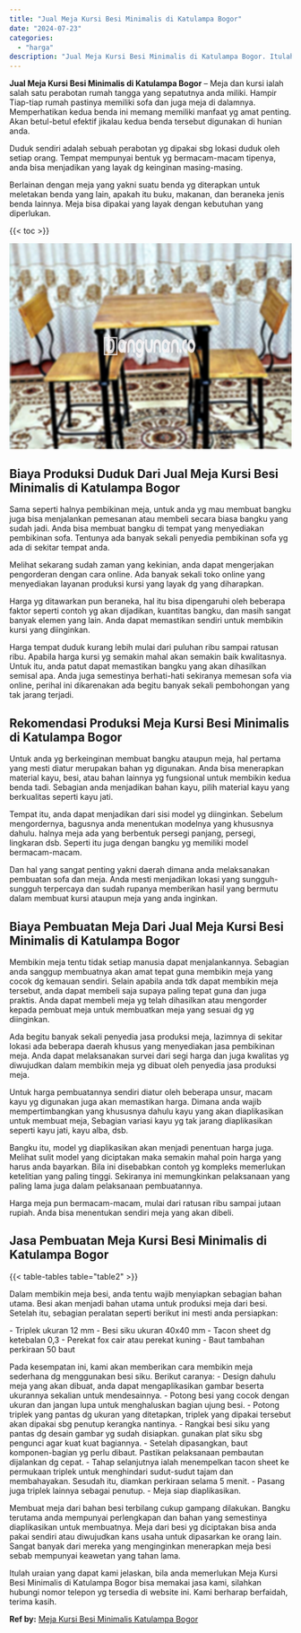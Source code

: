 ```yaml
---
title: "Jual Meja Kursi Besi Minimalis di Katulampa Bogor"
date: "2024-07-23"
categories: 
  - "harga"
description: "Jual Meja Kursi Besi Minimalis di Katulampa Bogor. Itulah uraian yang dapat kami jelaskan, bila anda memerlukan Meja Kursi Besi Minimalis di Katulampa Bogor..."
---
```


**Jual Meja Kursi Besi Minimalis di Katulampa Bogor** – Meja dan kursi ialah salah satu perabotan rumah tangga yang sepatutnya anda miliki. Hampir Tiap-tiap rumah pastinya memiliki sofa dan juga meja di dalamnya. Memperhatikan kedua benda ini memang memiliki manfaat yg amat penting. Akan betul-betul efektif jikalau kedua benda tersebut digunakan di hunian anda.

Duduk sendiri adalah sebuah perabotan yg dipakai sbg lokasi duduk oleh setiap orang. Tempat mempunyai bentuk yg bermacam-macam tipenya, anda bisa menjadikan yang layak dg keinginan masing-masing.

Berlainan dengan meja yang yakni suatu benda yg diterapkan untuk meletakan benda yang lain, apakah itu buku, makanan, dan beraneka jenis benda lainnya. Meja bisa dipakai yang layak dengan kebutuhan yang diperlukan.

{{< toc >}}

![Jual Meja Kursi Besi Minimalis di Katulampa Bogor](/images/jual-meja-besi-murah08.png)

## Biaya Produksi Duduk Dari Jual Meja Kursi Besi Minimalis di Katulampa Bogor

Sama seperti halnya pembikinan meja, untuk anda yg mau membuat bangku juga bisa menjalankan pemesanan atau membeli secara biasa bangku yang sudah jadi. Anda bisa membuat bangku di tempat yang menyediakan pembikinan sofa. Tentunya ada banyak sekali penyedia pembikinan sofa yg ada di sekitar tempat anda.

Melihat sekarang sudah zaman yang kekinian, anda dapat mengerjakan pengorderan dengan cara online. Ada banyak sekali toko online yang menyediakan layanan produksi kursi yang layak dg yang diharapkan.

Harga yg ditawarkan pun beraneka, hal itu bisa dipengaruhi oleh beberapa faktor seperti contoh yg akan dijadikan, kuantitas bangku, dan masih sangat banyak elemen yang lain. Anda dapat memastikan sendiri untuk membikin kursi yang diinginkan.

Harga tempat duduk kurang lebih mulai dari puluhan ribu sampai ratusan ribu. Apabila harga kursi yg semakin mahal akan semakin baik kwalitasnya. Untuk itu, anda patut dapat memastikan bangku yang akan dihasilkan semisal apa. Anda juga semestinya berhati-hati sekiranya memesan sofa via online, perihal ini dikarenakan ada begitu banyak sekali pembohongan yang tak jarang terjadi.

## Rekomendasi Produksi Meja Kursi Besi Minimalis di Katulampa Bogor

Untuk anda yg berkeinginan membuat bangku ataupun meja, hal pertama yang mesti diatur merupakan bahan yg digunakan. Anda bisa menerapkan material kayu, besi, atau bahan lainnya yg fungsional untuk membikin kedua benda tadi. Sebagian anda menjadikan bahan kayu, pilih material kayu yang berkualitas seperti kayu jati.

Tempat itu, anda dapat menjadikan dari sisi model yg diinginkan. Sebelum mengordernya, bagusnya anda menentukan modelnya yang khususnya dahulu. halnya meja ada yang berbentuk persegi panjang, persegi, lingkaran dsb. Seperti itu juga dengan bangku yg memiliki model bermacam-macam.

Dan hal yang sangat penting yakni daerah dimana anda melaksanakan pembuatan sofa dan meja. Anda mesti menjadikan lokasi yang sungguh-sungguh terpercaya dan sudah rupanya memberikan hasil yang bermutu dalam membuat kursi ataupun meja yang anda inginkan.

## Biaya Pembuatan Meja Dari Jual Meja Kursi Besi Minimalis di Katulampa Bogor

Membikin meja tentu tidak setiap manusia dapat menjalankannya. Sebagian anda sanggup membuatnya akan amat tepat guna membikin meja yang cocok dg kemauan sendiri. Selain apabila anda tdk dapat membikin meja tersebut, anda dapat membeli saja supaya paling tepat guna dan juga praktis. Anda dapat membeli meja yg telah dihasilkan atau mengorder kepada pembuat meja untuk membuatkan meja yang sesuai dg yg diinginkan.

Ada begitu banyak sekali penyedia jasa produksi meja, lazimnya di sekitar lokasi ada beberapa daerah khusus yang menyediakan jasa pembikinan meja. Anda dapat melaksanakan survei dari segi harga dan juga kwalitas yg diwujudkan dalam membikin meja yg dibuat oleh penyedia jasa produksi meja.

Untuk harga pembuatannya sendiri diatur oleh beberapa unsur, macam kayu yg digunakan juga akan memastikan harga. Dimana anda wajib mempertimbangkan yang khususnya dahulu kayu yang akan diaplikasikan untuk membuat meja, Sebagian variasi kayu yg tak jarang diaplikasikan seperti kayu jati, kayu alba, dsb.

Bangku itu, model yg diaplikasikan akan menjadi penentuan harga juga. Melihat sulit model yang diciptakan maka semakin mahal poin harga yang harus anda bayarkan. Bila ini disebabkan contoh yg kompleks memerlukan ketelitian yang paling tinggi. Sekiranya ini memungkinkan pelaksanaan yang paling lama juga dalam pelaksanaan pembuatannya.

Harga meja pun bermacam-macam, mulai dari ratusan ribu sampai jutaan rupiah. Anda bisa menentukan sendiri meja yang akan dibeli.

## Jasa Pembuatan Meja Kursi Besi Minimalis di Katulampa Bogor

{{< table-tables table="table2" >}}

Dalam membikin meja besi, anda tentu wajib menyiapkan sebagian bahan utama. Besi akan menjadi bahan utama untuk produksi meja dari besi. Setelah itu, sebagian peralatan seperti berikut ini mesti anda persiapkan:

\- Triplek ukuran 12 mm - Besi siku ukuran 40x40 mm - Tacon sheet dg ketebalan 0,3 - Perekat fox cair atau perekat kuning - Baut tambahan perkiraan 50 baut

Pada kesempatan ini, kami akan memberikan cara membikin meja sederhana dg menggunakan besi siku. Berikut caranya: - Design dahulu meja yang akan dibuat, anda dapat mengaplikasikan gambar beserta ukurannya sekalian untuk mendesainnya. - Potong besi yang cocok dengan ukuran dan jangan lupa untuk menghaluskan bagian ujung besi. - Potong triplek yang pantas dg ukuran yang ditetapkan, triplek yang dipakai tersebut akan dipakai sbg penutup kerangka nantinya. - Rangkai besi siku yang pantas dg desain gambar yg sudah disiapkan. gunakan plat siku sbg pengunci agar kuat kuat bagiannya. - Setelah dipasangkan, baut komponen-bagian yg perlu dibaut. Pastikan pelaksanaan pembautan dijalankan dg cepat. - Tahap selanjutnya ialah menempelkan tacon sheet ke permukaan triplek untuk menghindari sudut-sudut tajam dan membahayakan. Sesudah itu, diamkan perkiraan selama 5 menit. - Pasang juga triplek lainnya sebagai penutup. - Meja siap diaplikasikan.

Membuat meja dari bahan besi terbilang cukup gampang dilakukan. Bangku terutama anda mempunyai perlengkapan dan bahan yang semestinya diaplikasikan untuk membuatnya. Meja dari besi yg diciptakan bisa anda pakai sendiri atau diwujudkan kans usaha untuk dipasarkan ke orang lain. Sangat banyak dari mereka yang menginginkan menerapkan meja besi sebab mempunyai keawetan yang tahan lama.

Itulah uraian yang dapat kami jelaskan, bila anda memerlukan Meja Kursi Besi Minimalis di Katulampa Bogor bisa memakai jasa kami, silahkan hubungi nomor telepon yg tersedia di website ini. Kami berharap berfaidah, terima kasih.

**Ref by:** [Meja Kursi Besi Minimalis Katulampa Bogor](https://id.wikipedia.org/wiki/Meja)
